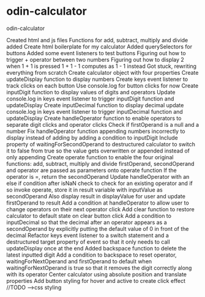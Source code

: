 # odin-calculator

odin-calculator

Created html and js files
Functions for add, subtract, multiply and divide added
Create html boilerplate for my calculator
Added querySelectors for buttons
Added some event listeners to test buttons
Figuring out how to trigger + operator between two numbers
Figuring out how to display 2 when 1 + 1 is pressed
1 + 1 - 1 computes as 1 - 1 instead
Got stuck, rewriting everything from scratch
Create calculator object with four properties
Create updateDisplay function to display numbers
Create keys event listener to track clicks on each button
Use console.log for button clicks for now
Create inputDigit function to display values of digits and operators
Update console.log in keys event listener to trigger inputDigit function and updateDisplay
Create inputDecimal function to display decimal
update console.log in keys event listener to trigger inputDecimal function and updateDisplay
Create handleOperator function to enable operators to separate digit clicks and operator clicks
Check if firstOperand is a null and a number
Fix handleOperator function appending numbers incorrectly to display instead of adding by adding a condition to inputDigit
Include property of waitingForSecondOperand to destructured calculator to switch it to false from true so the value gets overwritten or appended instead of only appending
Create operate function to enable the four original functions: add, subtract, multiply and divide
firstOperand, secondOperand and operator are passed as parameters onto operate function
If the operator is =, return the secondOperand
Update handleOperator with an else if condition after isNaN check to check for an existing operator and if so invoke operate, store it in result variable with inputValue as secondOperand
Also display result in displayValue for user and update firstOperand to result
Add a condition at handleOperator to allow user to change operators on their next operator click
Add clear function to restore calculator to default state on clear button click
Add a condition to inputDecimal so that the decimal after an operator appears as a secondOperand by explicitly putting the default value of 0 in front of the decimal
Refactor keys event listener to a switch statement and a destructured target property of event so that it only needs to call updateDisplay once at the end
Added backspace function to delete the latest inputted digit
Add a condition to backspace to reset operator, waitingForNextOperand and firstOperand to default when waitingForNextOperand is true so that it removes the digit correctly along with its operator
Center calculator using absolute position and translate properties
Add button styling for hover and active to create click effect
//TODO -->css styling
